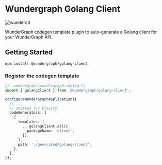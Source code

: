 # Wundergraph Golang Client

![wunderctl](https://img.shields.io/npm/v/@wundergraph/golang-client.svg)

WunderGraph codegen template plugin to auto-generate a Golang client for your WunderGraph API.

## Getting Started

```shell
npm install @wundergraph/golang-client
```

### Register the codegen template

```ts
// .wundergraph/wundergraph.config.ts
import { golangClient } from '@wundergraph/golang-client';

configureWunderGraphApplication({
  // ...
  // omitted for brevity
  codeGenerators: [
    {
      templates: [
        ...golangClient.all({
          packageName: 'client',
        }),
      ],
      path: './generated/golang/client',
    },
  ],
});
```
